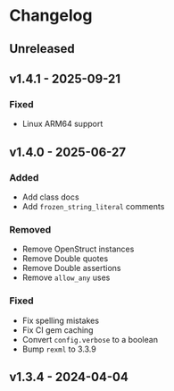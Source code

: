 # Changelog

## Unreleased

## v1.4.1 - 2025-09-21

### Fixed

- Linux ARM64 support

## v1.4.0 - 2025-06-27

### Added

- Add class docs
- Add `frozen_string_literal` comments

### Removed

- Remove OpenStruct instances
- Remove Double quotes
- Remove Double assertions
- Remove `allow_any` uses

### Fixed

- Fix spelling mistakes
- Fix CI gem caching
- Convert `config.verbose` to a boolean
- Bump `rexml` to 3.3.9

## v1.3.4 - 2024-04-04
